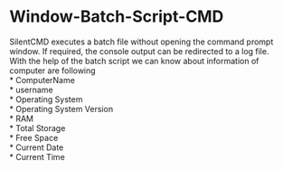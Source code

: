 # Window-Batch-Script-CMD
<p>SilentCMD executes a batch file without opening the command prompt window. If required, the console output can be redirected to a log file.</br>
With the help of the batch script we can know about information of computer are following </br>
 * ComputerName 
 </br>* username
 </br>* Operating System 
 </br>* Operating System Version
 </br>* RAM
 </br>* Total Storage 
 </br>* Free Space
 </br>* Current Date 
 </br>* Current Time
</p>